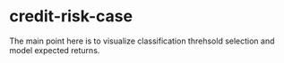 # credit-risk-case

The main point here is to visualize classification threhsold selection and model expected returns.